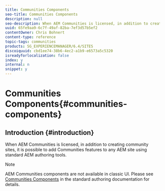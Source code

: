 ```yaml
---
title: Communities Components
seo-title: Communities Components
description: null
seo-description: When AEM Communities is licensed, in addition to creating community sites, it is possible to add Communities features to any AEM site using standard AEM authoring tools.
uuid: 65fe9aa9-6c7f-49af-82ba-7ef3d57b5ef2
contentOwner: Chris Bohnert
content-type: reference
topic-tags: communities
products: SG_EXPERIENCEMANAGER/6.4/SITES
discoiquuid: cbd1ee74-38b6-4ec2-a1b9-e6573a5c5320
isreadyforlocalization: false
index: y
internal: n
snippet: y
---
```


# Communities Components{#communities-components}

## Introduction {#introduction}

When AEM Communities is licensed, in addition to creating community sites, it is possible to add Communities features to any AEM site using standard AEM authoring tools.

>[!NOTE]
>
>AEM Communities components are not available in classic UI. Please see [Communities Components](/content/help/en/experience-manager/6-4/communities/using/author-communities) in the standard authoring documentation for details.


